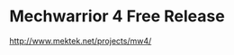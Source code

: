 <!--
id: 575721278
link: http://kevinisom.info/post/575721278/mechwarrior-4-free-release
slug: mechwarrior-4-free-release
date: Thu May 06 2010 20:30:19 GMT+1200 (NZST)
raw: {"blog_name":"kevinisom","id":575721278,"post_url":"http://kevinisom.info/post/575721278/mechwarrior-4-free-release","slug":"mechwarrior-4-free-release","type":"link","date":"2010-05-06 08:30:19 GMT","timestamp":1273134619,"state":"published","format":"html","reblog_key":"vEJ3fRmK","tags":[],"short_url":"http://tmblr.co/Zw68YyYKCy_","highlighted":[],"feed_item":"http://www.mektek.net/projects/mw4/","from_feed_id":"650234","note_count":0,"title":"Mechwarrior 4 Free Release","url":"http://www.mektek.net/projects/mw4/","description":""}
publish: 2010-05-06
tags: 
title: Mechwarrior 4 Free Release
-->


Mechwarrior 4 Free Release
==========================

<http://www.mektek.net/projects/mw4/>

